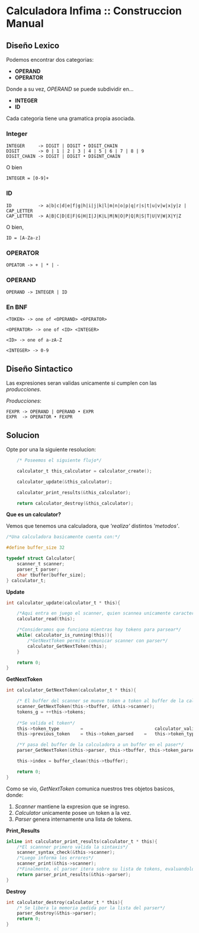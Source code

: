 # Calculadora Infima :: Construccion Manual

## Diseño Lexico

Podemos encontrar dos categorias:

- **OPERAND**
- **OPERATOR**
  
Donde a su vez, *OPERAND* se puede subdividir en...

- **INTEGER**
- **ID**


Cada categoria tiene una gramatica propia asociada.

### Integer

```
INTEGER     -> DIGIT | DIGIT • DIGIT_CHAIN
DIGIT       -> 0 | 1 | 2 | 3 | 4 | 5 | 6 | 7 | 8 | 9
DIGIT_CHAIN -> DIGIT | DIGIT • DIGINT_CHAIN
```

O bien

```
INTEGER = [0-9]+
```

### ID

```
ID          -> a|b|c|d|e|f|g|h|i|j|k|l|m|n|o|p|q|r|s|t|u|v|w|x|y|z | CAP_LETTER
CAP_LETTER  -> A|B|C|D|E|F|G|H|I|J|K|L|M|N|O|P|Q|R|S|T|U|V|W|X|Y|Z
```

O bien,

```
ID = [A-Za-z]
```

### OPERATOR

```
OPEATOR -> + | * | -
```

### OPERAND

```
OPERAND -> INTEGER | ID
```

### En BNF

```
<TOKEN> -> one of <OPERAND> <OPERATOR>

<OPERATOR> -> one of <ID> <INTEGER>

<ID> -> one of a-zA-Z

<INTEGER> -> 0-9
```

## Diseño Sintactico

Las expresiones seran validas unicamente si cumplen con las *producciones*.

*Producciones*:

```
FEXPR -> OPERAND | OPERAND • EXPR
EXPR  -> OPERATOR • FEXPR
```

## Solucion

Opte por una la siguiente resolucion:

```c
    /* Poseemos el siguiente flujo*/

    calculator_t this_calculator = calculator_create();

    calculator_update(&this_calculator);

    calculator_print_results(&this_calculator);

    return calculator_destroy(&this_calculator);
```

**Que es un calculator?**

Vemos que tenemos una calculadora, que *'realiza'* distintos *'metodos'*.


```c
/*Una calculadora basicamente cuenta con:*/

#define buffer_size 32

typedef struct Calculator{
    scanner_t scanner;
    parser_t parser;
    char tbuffer[buffer_size];
} calculator_t;
```

**Update**

```c
int calculator_update(calculator_t * this){

    /*Aqui entra en juego el scanner, quien scannea unicamente caracteres validos*/
    calculator_read(this);

    /*Consideramos que funciona mientras hay tokens para parsear*/
    while( calculator_is_running(this)){
        /*GetNextToken permite comunicar scanner con parser*/
        calculator_GetNextToken(this);
    }

    return 0;
}
```

**GetNextToken** 

```c
int calculator_GetNextToken(calculator_t * this){

    /* El buffer del scanner se mueve token a token al buffer de la calculadora*/
    scanner_GetNextToken(this->tbuffer, &this->scanner);
    tokens_g = ++this->tokens;
    
    /*Se valida el token*/
    this->token_type        =                           calculator_validate_token(this);
    this->previous_token    = this->token_parsed    =   this->token_type;

    /*Y pasa del buffer de la calculadora a un buffer en el paser*/
    parser_GetNextToken(&this->parser, this->tbuffer, this->token_parsed);

    this->index = buffer_clean(this->tbuffer);

    return 0;
}
```

Como se vio, *GetNextToken* comunica nuestros tres objetos basicos, donde:

1. *Scanner* mantiene la expresion que se ingreso.
2. *Calculator* unicamente posee un token a la vez.
3. *Parser* genera internamente una lista de tokens.

**Print_Results**

```c
inline int calculator_print_results(calculator_t * this){
    /*El scannner primero valida la sintaxis*/
    scanner_syntax_check(&this->scanner);
    /*Luego informa los errores*/
    scanner_print(&this->scanner);
    /*Finalmente, el parser itera sobre su lista de tokens, evaluandolos 1 a 1*/
    return parser_print_results(&this->parser);
}
```

**Destroy**

```c
int calculator_destroy(calculator_t * this){
    /* Se libera la memoria pedida por la lista del parser*/
    parser_destroy(&this->parser);
    return 0;
}
```
